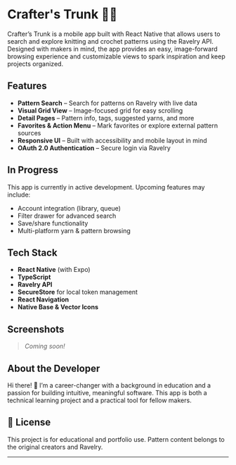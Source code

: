 # Crafter's Trunk 🧶🐘

Crafter’s Trunk is a mobile app built with React Native that allows users to search and explore knitting and crochet patterns using the Ravelry API. Designed with makers in mind, the app provides an easy, image-forward browsing experience and customizable views to spark inspiration and keep projects organized.

## Features

- **Pattern Search** – Search for patterns on Ravelry with live data
- **Visual Grid View** – Image-focused grid for easy scrolling
- **Detail Pages** – Pattern info, tags, suggested yarns, and more
- **Favorites & Action Menu** – Mark favorites or explore external pattern sources
- **Responsive UI** – Built with accessibility and mobile layout in mind
- **OAuth 2.0 Authentication** – Secure login via Ravelry

## In Progress

This app is currently in active development. Upcoming features may include:
- Account integration (library, queue)
- Filter drawer for advanced search
- Save/share functionality
- Multi-platform yarn & pattern browsing

## Tech Stack

- **React Native** (with Expo)
- **TypeScript**
- **Ravelry API**
- **SecureStore** for local token management
- **React Navigation**
- **Native Base & Vector Icons**

## Screenshots

> _Coming soon!_

## About the Developer

Hi there! 👋 I’m a career-changer with a background in education and a passion for building intuitive, meaningful software. This app is both a technical learning project and a practical tool for fellow makers.

## 📄 License

This project is for educational and portfolio use. Pattern content belongs to the original creators and Ravelry.

---


